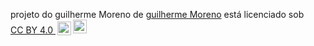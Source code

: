 <p xmlns:cc="http://creativecommons.org/ns#" xmlns:dct="http://purl.org/dc/terms/"><span property="dct:title">projeto do guilherme Moreno</span> de <a rel="cc:attributionURL dct:creator" property="cc:attributionName" href="https://github.com/GUILHERMEMORENO06">guilherme Moreno</a> está licenciado sob <a href="https://creativecommons.org/licenses/by/4.0/?ref=chooser-v1" target="_blank" rel="license noopener noreferrer" style="display:inline-block;">CC BY 4.0 <img style="height:22px!important;margin-left:3px;vertical-align:text-bottom;" src="https://mirrors.creativecommons.org/presskit/icons/cc.svg?ref=chooser-v1" alt=""><img style="height:22px!important;margin-left:3px;vertical -align:texto inferior;" src="https://mirrors.creativecommons.org/presskit/icons/by.svg?ref=chooser-v1" alt=""></a></p>
